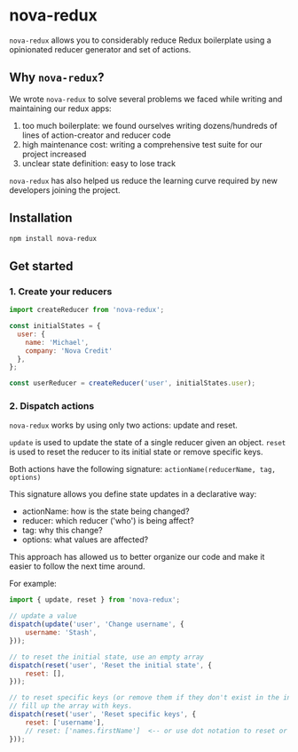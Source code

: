 # nova-redux

`nova-redux` allows you to considerably reduce Redux boilerplate using a opinionated reducer generator and set of actions.

## Why `nova-redux`?
We wrote `nova-redux` to solve several problems we faced while writing and maintaining our redux apps:

1. too much boilerplate: we found ourselves writing dozens/hundreds of lines of action-creator and reducer code
2. high maintenance cost: writing a comprehensive test suite for our project increased
3. unclear state definition: easy to lose track

`nova-redux` has also helped us reduce the learning curve required by new developers joining the project.

## Installation

```bash
npm install nova-redux
```

## Get started
### 1. Create your reducers
```js
import createReducer from 'nova-redux';

const initialStates = {
  user: {
    name: 'Michael',
    company: 'Nova Credit'
  },
};

const userReducer = createReducer('user', initialStates.user);
```

### 2. Dispatch actions

`nova-redux` works by using only two actions: update and reset.

`update` is used to update the state of a single reducer given an object.
`reset` is used to reset the reducer to its initial state or remove specific keys.

Both actions have the following signature:
`actionName(reducerName, tag, options)`

This signature allows you define state updates in a declarative way:
- actionName: how is the state being changed?
- reducer: which reducer ('who') is being affect?
- tag: why this change?
- options: what values are affected?

This approach has allowed us to better organize our code and make it easier to follow the next time around.

For example:
```js
import { update, reset } from 'nova-redux';

// update a value
dispatch(update('user', 'Change username', {
	username: 'Stash',
}));

// to reset the initial state, use an empty array
dispatch(reset('user', 'Reset the initial state', {
	reset: [],
}));

// to reset specific keys (or remove them if they don't exist in the initial state)
// fill up the array with keys.
dispatch(reset('user', 'Reset specific keys', {
	reset: ['username'],
	// reset: ['names.firstName']  <-- or use dot notation to reset or remove nested keys
}));
```
